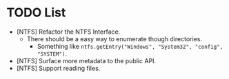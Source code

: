 # TODO List

- [NTFS] Refactor the NTFS Interface.
  - There should be a easy way to enumerate though directories.
    - Something like `ntfs.getEntry("Windows", "System32", "config", "SYSTEM")`.
- [NTFS] Surface more metadata to the public API.
- [NTFS] Support reading files.
